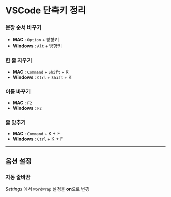 # VSCode 단축키 정리

### 문장 순서 바꾸기
* **MAC** : `Option` + 방향키
* **Windows** : `Alt` + 방향키 

### 한 줄 지우기
* **MAC** : `Command` + `Shift` + K
* **Windows** : `Ctrl` + `Shift` + K

### 이름 바꾸기
* **MAC** : `F2`
* **Windows** : `F2`

### 줄 맞추기
* **MAC** : `Command` + K + F
* **Windows** : `Ctrl` + K + F

***

## 옵션 설정

### 자동 줄바꿈
_Settings_ 에서 `WordWrap` 설정을 **on**으로 변경
